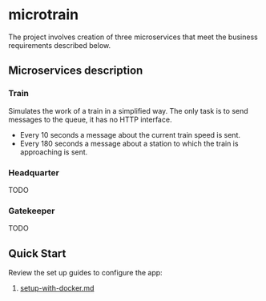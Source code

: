 # microtrain
The project involves creation of three microservices that meet the business requirements described below.

## Microservices description

### Train
Simulates the work of a train in a simplified way.
The only task is to send messages to the queue, it has no HTTP interface.

- Every 10 seconds a message about the current train speed is sent.
- Every 180 seconds a message about a station to which the train is approaching is sent.

### Headquarter
TODO

### Gatekeeper
TODO

## Quick Start

Review the set up guides to configure the app:

1. [setup-with-docker.md](setup-with-docker.md)

